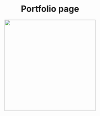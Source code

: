 <html>
  <div align=center>
    <h1>
      Portfolio page
    </h1>
    <img src="https://media.tenor.com/SMR4ayreKkEAAAAC/portfolio-case-hillock-villa.gif" width=300>

  
  </div>
</html>
